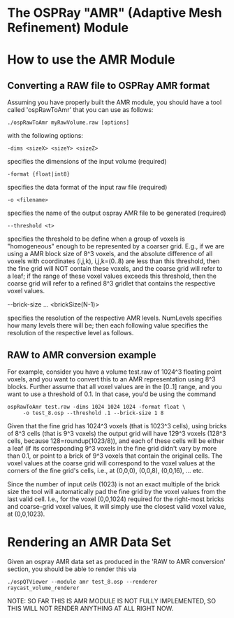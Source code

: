 The OSPRay "AMR" (Adaptive Mesh Refinement) Module
==================================================


How to use the AMR Module
=========================

Converting a RAW file to OSPRay AMR format
------------------------------------------

Assuming you have properly built the AMR module, you should have a
tool called 'ospRawToAmr' that you can use as follows:

    ./ospRawToAmr myRawVolume.raw [options]

with the following options:

    -dims <sizeX> <sizeY> <sizeZ>

specifies the dimensions of the input volume (required)

    -format {float|int8}

specifies the data format of the input raw file (required)

    -o <filename>

specifies the name of the output ospray AMR file to be generated (required)

    --threshold <t>

specifies the threshold to be define when a group of voxels is
"homogeneous" enough to be represented by a coarser grid. E.g., if we
are using a AMR block size of 8^3 voxels, and the absolute difference
of all voxels with coordinates (i,j,k), i,j,k=(0..8) are less than
this threshold, then the fine grid will NOT contain these voxels, and
the coarse grid will refer to a leaf; if the range of these voxel
values exceeds this threshold, then the coarse grid will refer to a
refined 8^3 gridlet that contains the respective voxel values.

--brick-size <numLevels> <brickSize0> <brickSize1> ... <brickSize(N-1)>

specifies the resolution of the respective AMR levels. NumLevels
specifies how many levels there will be; then each following value
specifies the resolution of the respective level as follows.

RAW to AMR conversion example
-----------------------------

For example, consider you have a volume test.raw of 1024^3 floating
point voxels, and you want to convert this to an AMR representation
using 8^3 blocks. Further assume that all voxel values are in the
[0..1] range, and you want to use a threshold of 0.1. In that case,
you'd be using the command

    ospRawToAmr test.raw -dims 1024 1024 1024 -format float \
         -o test_8.osp --threshold .1 --brick-size 1 8

Given that the fine grid has 1024^3 voxels (that is 1023^3 cells),
using bricks of 8^3 cells (that is 9^3 voxels) the output grid will
have 129^3 voxels (128^3 cells, because 128=roundup(1023/8)), and each
of these cells will be either a leaf (if its corresponding 9^3 voxels
in the fine grid didn't vary by more than 0.1, or point to a brick of
9^3 voxels that contain the original cells. The voxel values at the
coarse grid will correspond to the voxel values at the corners of the
fine grid's cells, i.e., at (0,0,0), (0,0,8), (0,0,16), ... etc.

Since the number of input _cells_ (1023) is not an exact multiple of
the brick size the tool will automatically pad the fine grid by the
voxel values from the last valid cell. I.e., for the voxel (0,0,1024)
required for the right-most bricks and coarse-grid voxel values, it
will simply use the closest valid voxel value, at (0,0,1023).


Rendering an AMR Data Set
=========================

Given an ospray AMR data set as produced in the 'RAW to AMR
conversion' section, you should be able to render this via

    ./ospQTViewer --module amr test_8.osp --renderer raycast_volume_renderer
       
NOTE: SO FAR THIS IS AMR MODULE IS NOT FULLY IMPLEMENTED, SO THIS WILL
NOT RENDER ANYTHING AT ALL RIGHT NOW.
